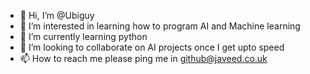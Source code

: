 - 👋 Hi, I’m @Ubiguy
- 👀 I’m interested in learning how to program AI and Machine learning
- 🌱 I’m currently learning python
- 💞️ I’m looking to collaborate on AI projects once I get upto speed
- 📫 How to reach me please ping me in github@javeed.co.uk

<!---
Ubiguy/Ubiguy is a ✨ special ✨ repository because its `README.md` (this file) appears on your GitHub profile.
You can click the Preview link to take a look at your changes.
--->
